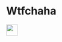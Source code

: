 # Wtfchaha
<nav class="navbar navbar-light bg-light">
  <a class="navbar-brand" href="#">
    <img src="/docs/4.0/assets/brand/bootstrap-solid.svg" width="30" height="30" alt="">
  </a>
</nav>
